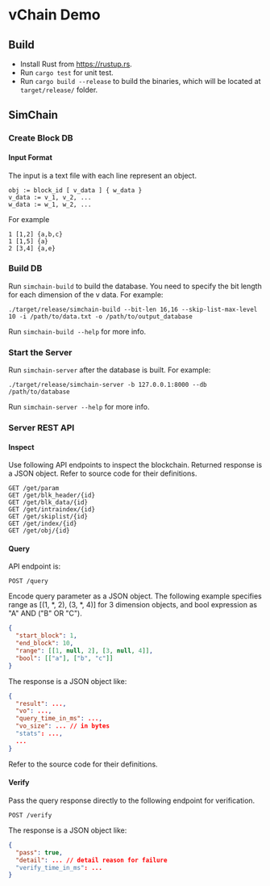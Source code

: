 # vChain Demo

## Build

* Install Rust from <https://rustup.rs>.
* Run `cargo test` for unit test.
* Run `cargo build --release` to build the binaries, which will be located at `target/release/` folder.

## SimChain

### Create Block DB

#### Input Format

The input is a text file with each line represent an object.

```
obj := block_id [ v_data ] { w_data }
v_data := v_1, v_2, ...
w_data := w_1, w_2, ...
```

For example

```
1 [1,2] {a,b,c}
1 [1,5] {a}
2 [3,4] {a,e}
```

### Build DB

Run `simchain-build` to build the database. You need to specify the bit length for each dimension of the v data. For example:

```
./target/release/simchain-build --bit-len 16,16 --skip-list-max-level 10 -i /path/to/data.txt -o /path/to/output_database
```

Run `simchain-build --help` for more info.

### Start the Server

Run `simchain-server` after the database is built. For example:

```
./target/release/simchain-server -b 127.0.0.1:8000 --db /path/to/database
```

Run `simchain-server --help` for more info.

### Server REST API

#### Inspect

Use following API endpoints to inspect the blockchain. Returned response is a JSON object. Refer to source code for their definitions.

```
GET /get/param
GET /get/blk_header/{id}
GET /get/blk_data/{id}
GET /get/intraindex/{id}
GET /get/skiplist/{id}
GET /get/index/{id}
GET /get/obj/{id}
```

#### Query

API endpoint is:

```
POST /query
```

Encode query parameter as a JSON object. The following example specifies range as [(1, *, 2), (3, *, 4)] for 3 dimension objects, and bool expression as "A" AND ("B" OR "C").

```json
{
  "start_block": 1,
  "end_block": 10,
  "range": [[1, null, 2], [3, null, 4]],
  "bool": [["a"], ["b", "c"]]
}
```

The response is a JSON object like:

```json
{
  "result": ...,
  "vo": ...,
  "query_time_in_ms": ...,
  "vo_size": ... // in bytes
  "stats": ...,
  ...
}
```

Refer to the source code for their definitions.

#### Verify

Pass the query response directly to the following endpoint for verification.

```
POST /verify
```

The response is a JSON object like:

```json
{
  "pass": true,
  "detail": ... // detail reason for failure
  "verify_time_in_ms": ...
}
```
